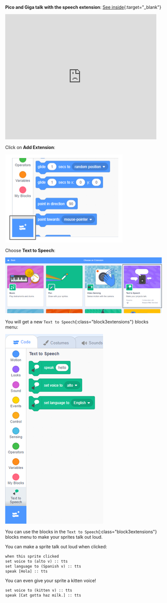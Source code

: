 **Pico and Giga talk with the speech extension**: [See inside](https://scratch.mit.edu/projects/499373708/editor){:target="_blank"}

<div class="scratch-preview">
  <iframe allowtransparency="true" width="485" height="402" src="https://scratch.mit.edu/projects/embed/499373708/?autostart=false" frameborder="0"></iframe>
</div>

Click on **Add Extension**:

![The 'Add Extension' icon.](images/add-extension.png)

Choose **Text to Speech**:

![The 'Text to Speech' extension highlighted.](images/text-to-speech.png)

You will get a new `Text to Speech`{:class="block3extensions"} blocks menu:

![The 'Text to Speech' blocks menu.](images/text-to-speech-blocks.png)

You can use the blocks in the `Text to Speech`{:class="block3extensions"} blocks menu to make your sprites talk out loud.

You can make a sprite talk out loud when clicked:

```blocks3
when this sprite clicked
set voice to (alto v) :: tts
set language to (Spanish v) :: tts
speak [Hola] :: tts
```

You can even give your sprite a kitten voice!

```blocks3
set voice to (kitten v) :: tts
speak [Cat gotta haz milk.] :: tts
```
